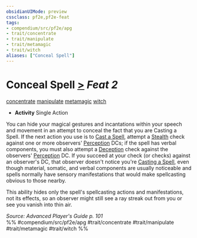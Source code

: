 ```yaml
---
obsidianUIMode: preview
cssclass: pf2e,pf2e-feat
tags:
- compendium/src/pf2e/apg
- trait/concentrate
- trait/manipulate
- trait/metamagic
- trait/witch
aliases: ["Conceal Spell"]
---
```

# Conceal Spell  [>](../../rules/core-rulebook/chapter-9-playing-the-game.md#Actions "Single Action") *Feat 2*  
[concentrate](../../rules/traits/concentrate.md)  [manipulate](../../rules/traits/manipulate.md)  [metamagic](../../rules/traits/metamagic.md)  [witch](../../rules/traits/witch-apg.md)  

- **Activity** Single Action

You can hide your magical gestures and incantations within your speech and movement in an attempt to conceal the fact that you are Casting a Spell. If the next action you use is to [Cast a Spell](../../rules/actions/cast-a-spell.md), attempt a [Stealth](../skills.md#Stealth) check against one or more observers' [Perception](../skills.md#Perception) DCs; if the spell has verbal components, you must also attempt a [Deception](../skills.md#Deception) check against the observers' [Perception](../skills.md#Perception) DC. If you succeed at your check (or checks) against an observer's DC, that observer doesn't notice you're [Casting a Spell](../../rules/actions/cast-a-spell.md), even though material, somatic, and verbal components are usually noticeable and spells normally have sensory manifestations that would make spellcasting obvious to those nearby.

This ability hides only the spell's spellcasting actions and manifestations, not its effects, so an observer might still see a ray streak out from you or see you vanish into thin air.

*Source: Advanced Player's Guide p. 101*  
%% #compendium/src/pf2e/apg #trait/concentrate #trait/manipulate #trait/metamagic #trait/witch %%